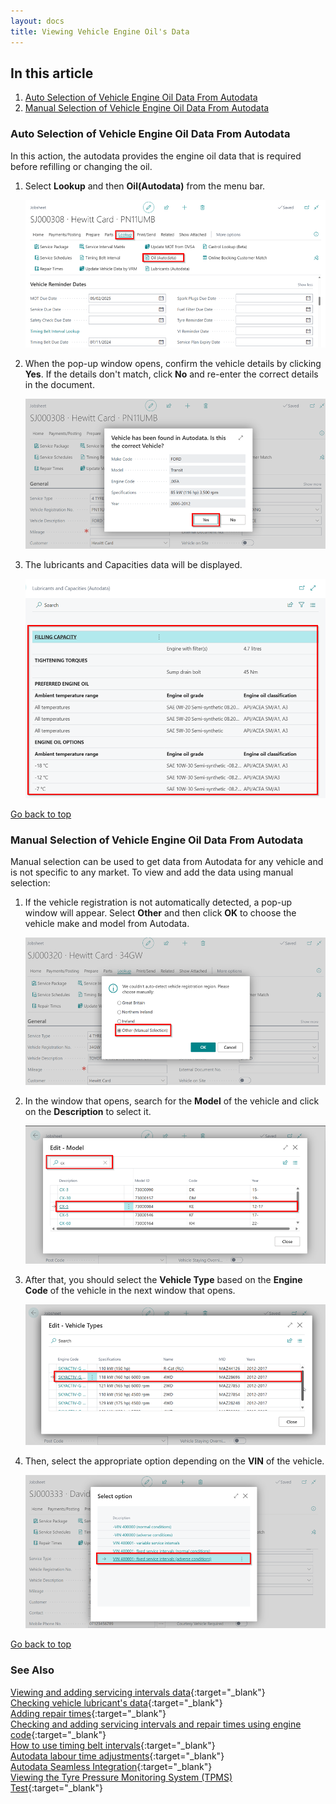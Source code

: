 ```yaml
---
layout: docs
title: Viewing Vehicle Engine Oil's Data
---
```


<a name="top"></a>

## In this article
1. [Auto Selection of Vehicle Engine Oil Data From Autodata](#auto-selection-of-vehicle-engine-oil-data-from-autodata)
2. [Manual Selection of Vehicle Engine Oil Data From Autodata](#manual-selection-of-vehicle-engine-oil-data-from-autodata)

### Auto Selection of Vehicle Engine Oil Data From Autodata
In this action, the autodata provides the engine oil data that is required before refilling or changing the oil.

1. Select **Lookup** and then **Oil(Autodata)** from the menu bar.

   ![](media/garagehive-autodata-oil-data1.png)

2. When the pop-up window opens, confirm the vehicle details by clicking **Yes**. If the details don't match, click **No** and re-enter the correct details in the document.

   ![](media/garagehive-autodata-repair-times3.png)

3. The lubricants and Capacities data will be displayed.

   ![](media/garagehive-autodata-oil-data3.png)

[Go back to top](#top)


### Manual Selection of Vehicle Engine Oil Data From Autodata
Manual selection can be used to get data from Autodata for any vehicle and is not specific to any market. To view and add the data using manual selection:
1. If the vehicle registration is not automatically detected, a pop-up window will appear. Select **Other** and then click **OK** to choose the vehicle make and model from Autodata.

   ![](media/garagehive-autodata-repair-times2.png)

2. In the window that opens, search for the **Model** of the vehicle and click on the **Description** to select it.

   ![](media/garagehive-autodata-repair-times8.png)

3. After that, you should select the **Vehicle Type** based on the **Engine Code** of the vehicle in the next window that opens.

   ![](media/garagehive-autodata-repair-times9.png)

4. Then, select the appropriate option depending on the **VIN** of the vehicle.

   ![](media/garagehive-autodata-repair-times10.png)

[Go back to top](#top)

### **See Also**

[Viewing and adding servicing intervals data](garagehive-autodata-viewing-and-adding-servicing-intervals.html){:target="_blank"} \
[Checking vehicle lubricant's data](garagehive-autodata-checking-vehicle-lubricant-data.html){:target="_blank"} \
[Adding repair times](garagehive-autodata-adding-repair-times.html){:target="_blank"} \
[Checking and adding servicing intervals and repair times using engine code](garagehive-autodata-checking-servicing-intervals-and-adding-repair-times-using-engine-code.html){:target="_blank"} \
[How to use timing belt intervals](garagehive-timing-belt-intervals-how-to-use-timing-belt-intervals.html){:target="_blank"} \
[Autodata labour time adjustments](garagehive-autodata-labour-time-adjustment.html){:target="_blank"} \
[Autodata Seamless Integration](garagehive-autodata-seamless-integration.html){:target="_blank"} \
[Viewing the Tyre Pressure Monitoring System (TPMS) Test](garagehive-autodata-tpms.html){:target="_blank"}
